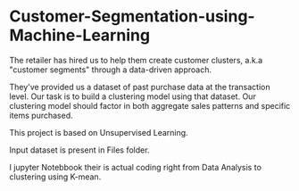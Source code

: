 # Customer-Segmentation-using-Machine-Learning
The retailer has hired us to help them create customer clusters, a.k.a "customer segments" through a data-driven approach.

They've provided us a dataset of past purchase data at the transaction level. Our task is to build a clustering model using that dataset. Our clustering model should factor in both aggregate sales patterns and specific items purchased.

This project is based on Unsupervised Learning.

Input dataset is present in Files folder.

I jupyter Notebbook their is actual coding right from Data Analysis to clustering using K-mean.

